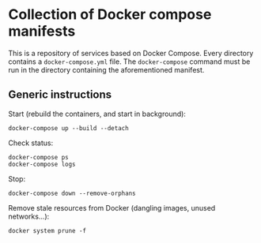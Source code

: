 Collection of Docker compose manifests
======================================

This is a repository of services based on Docker Compose. Every directory contains a
`docker-compose.yml` file. The `docker-compose` command must be run in the directory containing the
aforementioned manifest.

Generic instructions
--------------------
Start (rebuild the containers, and start in background):

    docker-compose up --build --detach

Check status:

    docker-compose ps
    docker-compose logs

Stop:

    docker-compose down --remove-orphans

Remove stale resources from Docker (dangling images, unused networks...):

    docker system prune -f
